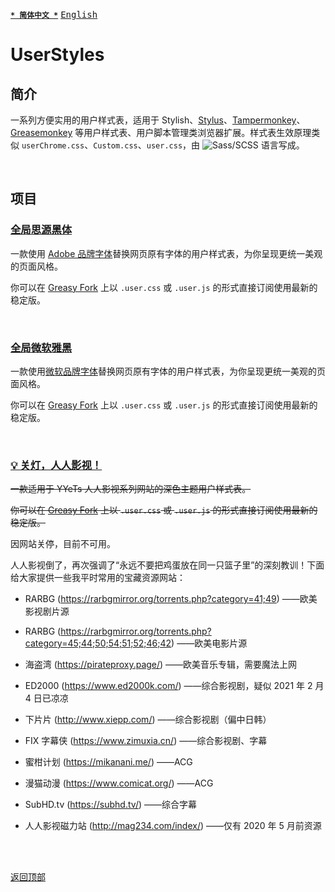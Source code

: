[<kbd>**`* 简体中文 *`**</kbd>](https://github.com/francis-zhao/userstyles#readme "读我")
[<kbd>English</kbd>](https://github.com/francis-zhao/userstyles/blob/master/README.en.md "Readme")

# UserStyles

## 简介

一系列方便实用的用户样式表，适用于 Stylish、[Stylus](http://add0n.com/stylus.html "Stylus")、[Tampermonkey](https://www.tampermonkey.net/ "Tampermonkey")、[Greasemonkey](https://www.greasespot.net/ "Greasemonkey") 等用户样式表、用户脚本管理类浏览器扩展。样式表生效原理类似 `userChrome.css`、`Custom.css`、`user.css`，由 ![Sass/SCSS](https://img.shields.io/github/languages/top/francis-zhao/userstyles?style=flat-square) 语言写成。

<br>

## 项目

### [全局思源黑体](https://github.com/francis-zhao/userstyles/blob/master/src/global-font/scss/global-font-adobe.user.scss)

一款使用 [Adobe 品牌字体](https://github.com/francis-zhao/userstyles/blob/master/src/global-font/scss/README.md#font_adobe)替换网页原有字体的用户样式表，为你呈现更统一美观的页面风格。

你可以在 [Greasy Fork](https://greasyfork.org/scripts/419362 "Greasy Fork") 上以 `.user.css` 或 `.user.js` 的形式直接订阅使用最新的稳定版。

<br>

### [全局微软雅黑](https://github.com/francis-zhao/userstyles/blob/master/src/global-font/scss/global-font-microsoft.user.scss)

一款使用[微软品牌字体](https://github.com/francis-zhao/userstyles/blob/master/src/global-font/scss/README.md#font_msft)替换网页原有字体的用户样式表，为你呈现更统一美观的页面风格。

你可以在 [Greasy Fork](https://greasyfork.org/scripts/419363 "Greasy Fork") 上以 `.user.css` 或 `.user.js` 的形式直接订阅使用最新的稳定版。

<br>

### [💡 关灯，人人影视！](https://github.com/francis-zhao/userstyles/blob/master/src/theme-yyets-dark/scss/theme-yyets-dark.user.scss)

~~一款适用于 YYeTs 人人影视系列网站的深色主题用户样式表。~~

~~你可以在 [Greasy Fork](https://greasyfork.org/scripts/419366 "Greasy Fork") 上以 `.user.css` 或 `.user.js` 的形式直接订阅使用最新的稳定版。~~

因网站关停，目前不可用。

人人影视倒了，再次强调了“永远不要把鸡蛋放在同一只篮子里”的深刻教训！下面给大家提供一些我平时常用的宝藏资源网站：

- RARBG (https://rarbgmirror.org/torrents.php?category=41;49) ——欧美影视剧片源

- RARBG (https://rarbgmirror.org/torrents.php?category=45;44;50;54;51;52;46;42) ——欧美电影片源

- 海盗湾 (https://pirateproxy.page/) ——欧美音乐专辑，需要魔法上网

- ED2000 (https://www.ed2000k.com/) ——综合影视剧，疑似 2021 年 2 月 4 日已凉凉

- 下片片 (http://www.xiepp.com/) ——综合影视剧（偏中日韩）

- FIX 字幕侠 (https://www.zimuxia.cn/) ——综合影视剧、字幕

- 蜜柑计划 (https://mikanani.me/) ——ACG

- 漫猫动漫 (https://www.comicat.org/) ——ACG

- SubHD.tv (https://subhd.tv/) ——综合字幕

- 人人影视磁力站 (http://mag234.com/index/) ——仅有 2020 年 5 月前资源

<br>
<br>

[<kbd>返回顶部</kbd>](# "返回顶部")
